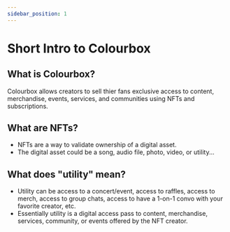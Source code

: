 ```yaml
---
sidebar_position: 1
---
```


# Short Intro to Colourbox

## What is Colourbox?

Colourbox allows creators to sell thier fans exclusive access to content, merchandise, events, services, and communities using NFTs and subscriptions.

## What are NFTs?

- NFTs are a way to validate ownership of a digital asset. 
- The digital asset could be a song, audio file, photo, video, or utility...

## What does "utility" mean?

- Utility can be access to a concert/event, access to raffles, access to merch, access to group chats, access to have a 1-on-1 convo with your favorite creator, etc.
- Essentially utility is a digital access pass to content, merchandise, services, community, or events offered by the NFT creator.
